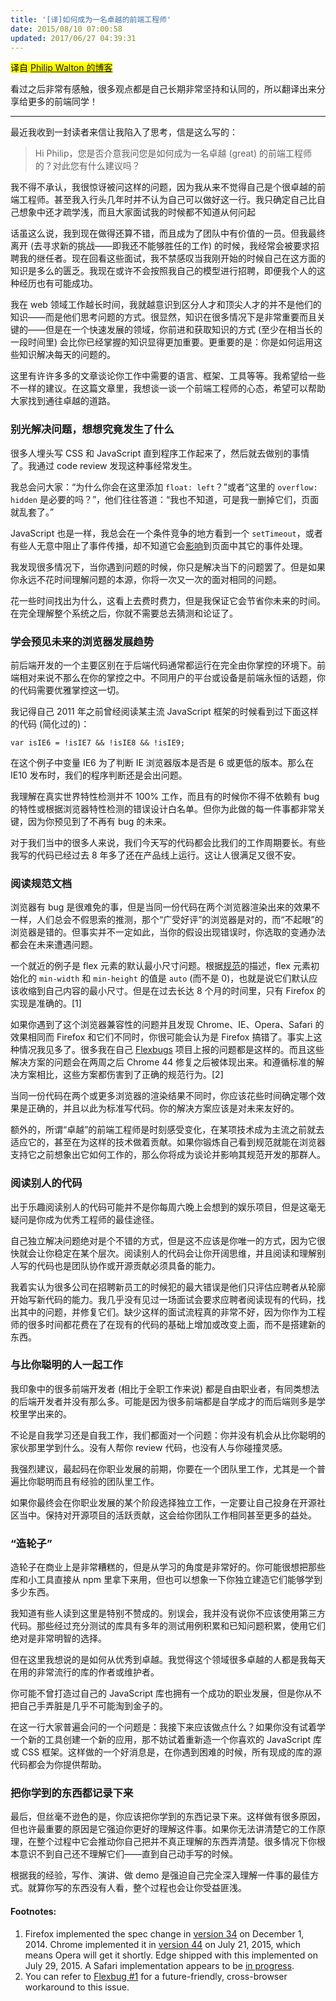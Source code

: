 ```yaml
---
title: '[译]如何成为一名卓越的前端工程师'
date: 2015/08/10 07:00:58
updated: 2017/06/27 04:39:31
---
```


<mark>译自 [Philip Walton 的博客](http://philipwalton.com/articles/how-to-become-a-great-front-end-engineer/)</mark>

看过之后非常有感触，很多观点都是自己长期非常坚持和认同的，所以翻译出来分享给更多的前端同学！

----

最近我收到一封读者来信让我陷入了思考，信是这么写的：

> Hi Philip，您是否介意我问您是如何成为一名卓越 (great) 的前端工程师的？对此您有什么建议吗？

我不得不承认，我很惊讶被问这样的问题，因为我从来不觉得自己是个很卓越的前端工程师。甚至我入行头几年时并不认为自己可以做好这一行。我只确定自己比自己想象中还才疏学浅，而且大家面试我的时候都不知道从何问起

话虽这么说，我到现在做得还算不错，而且成为了团队中有价值的一员。但我最终离开 (去寻求新的挑战——即我还不能够胜任的工作) 的时候，我经常会被要求招聘我的继任者。现在回看这些面试，我不禁感叹当我刚开始的时候自己在这方面的知识是多么的匮乏。我现在或许不会按照我自己的模型进行招聘，即便我个人的这种经历也有可能成功。

我在 web 领域工作越长时间，我就越意识到区分人才和顶尖人才的并不是他们的知识——而是他们思考问题的方式。很显然，知识在很多情况下是非常重要而且关键的——但是在一个快速发展的领域，你前进和获取知识的方式 (至少在相当长的一段时间里) 会比你已经掌握的知识显得更加重要。更重要的是：你是如何运用这些知识解决每天的问题的。

这里有许许多多的文章谈论你工作中需要的语言、框架、工具等等。我希望给一些不一样的建议。在这篇文章里，我想谈一谈一个前端工程师的心态，希望可以帮助大家找到通往卓越的道路。

<!--more-->

### 别光解决问题，想想究竟发生了什么

很多人埋头写 CSS 和 JavaScript 直到程序工作起来了，然后就去做别的事情了。我通过 code review 发现这种事经常发生。

我总会问大家：“为什么你会在这里添加 `float: left`？”或者“这里的 `overflow: hidden` 是必要的吗？”，他们往往答道：“我也不知道，可是我一删掉它们，页面就乱套了。”

JavaScript 也是一样，我总会在一个条件竞争的地方看到一个 `setTimeout`，或者有些人无意中阻止了事件传播，却不知道它会[影响](http://css-tricks.com/dangers-stopping-event-propagation/)到页面中其它的事件处理。

我发现很多情况下，当你遇到问题的时候，你只是解决当下的问题罢了。但是如果你永远不花时间理解问题的本源，你将一次又一次的面对相同的问题。

花一些时间找出为什么，这看上去费时费力，但是我保证它会节省你未来的时间。在完全理解整个系统之后，你就不需要总去猜测和论证了。

### 学会预见未来的浏览器发展趋势

前后端开发的一个主要区别在于后端代码通常都运行在完全由你掌控的环境下。前端相对来说不那么在你的掌控之中。不同用户的平台或设备是前端永恒的话题，你的代码需要优雅掌控这一切。

我记得自己 2011 年之前曾经阅读某主流 JavaScript 框架的时候看到过下面这样的代码 (简化过的)：

    var isIE6 = !isIE7 && !isIE8 && !isIE9;

在这个例子中变量 IE6 为了判断 IE 浏览器版本是否是 6 或更低的版本。那么在 IE10 发布时，我们的程序判断还是会出问题。

我理解在真实世界特性检测并不 100% 工作，而且有的时候你不得不依赖有 bug 的特性或根据浏览器特性检测的错误设计白名单。但你为此做的每一件事都非常关键，因为你预见到了不再有 bug 的未来。

对于我们当中的很多人来说，我们今天写的代码都会比我们的工作周期要长。有些我写的代码已经过去 8 年多了还在产品线上运行。这让人很满足又很不安。

### 阅读规范文档

浏览器有 bug 是很难免的事，但是当同一份代码在两个浏览器渲染出来的效果不一样，人们总会不假思索的推测，那个“广受好评”的浏览器是对的，而“不起眼”的浏览器是错的。但事实并不一定如此，当你的假设出现错误时，你选取的变通办法都会在未来遭遇问题。

一个就近的例子是 flex 元素的默认最小尺寸问题。根据[规范](https://www.w3.org/TR/css-flexbox/#min-size-auto)的描述，flex 元素初始化的 `min-width` 和 `min-height` 的值是 `auto` (而不是 0)，也就是说它们默认应该收缩到自己内容的最小尺寸。但是在过去长达 8 个月的时间里，只有 Firefox 的实现是准确的。[1]

如果你遇到了这个浏览器兼容性的问题并且发现 Chrome、IE、Opera、Safari 的效果相同而 Firefox 和它们不同时，你很可能会认为是 Firefox 搞错了。事实上这种情况我见多了。很多我在自己 [Flexbugs](https://github.com/philipwalton/flexbugs) 项目上报的问题都是这样的。而且这些解决方案的问题会在两周之后 Chrome 44 修复之后被体现出来。和遵循标准的解决方案相比，这些方案都伤害到了正确的规范行为。[2]

当同一份代码在两个或更多浏览器的渲染结果不同时，你应该花些时间确定哪个效果是正确的，并且以此为标准写代码。你的解决方案应该是对未来友好的。

额外的，所谓“卓越”的前端工程师是时刻感受变化，在某项技术成为主流之前就去适应它的，甚至在为这样的技术做着贡献。如果你锻炼自己看到规范就能在浏览器支持它之前想象出它如何工作的，那么你将成为谈论并影响其规范开发的那群人。

### 阅读别人的代码

出于乐趣阅读别人的代码可能并不是你每周六晚上会想到的娱乐项目，但是这毫无疑问是你成为优秀工程师的最佳途径。

自己独立解决问题绝对是个不错的方式，但是这不应该是你唯一的方式，因为它很快就会让你稳定在某个层次。阅读别人的代码会让你开阔思维，并且阅读和理解别人写的代码也是团队协作或开源贡献必须具备的能力。

我着实认为很多公司在招聘新员工的时候犯的最大错误是他们只评估应聘者从轮廓开始写新代码的能力。我几乎没有见过一场面试会要求应聘者阅读现有的代码，找出其中的问题，并修复它们。缺少这样的面试流程真的非常不好，因为你作为工程师的很多时间都花费在了在现有的代码的基础上增加或改变上面，而不是搭建新的东西。

### 与比你聪明的人一起工作

我印象中的很多前端开发者 (相比于全职工作来说) 都是自由职业者，有同类想法的后端开发者并没有那么多。可能是因为很多前端都是自学成才的而后端则多是学校里学出来的。

不论是自我学习还是自我工作，我们都面对一个问题：你并没有机会从比你聪明的家伙那里学到什么。没有人帮你 review 代码，也没有人与你碰撞灵感。

我强烈建议，最起码在你职业发展的前期，你要在一个团队里工作，尤其是一个普遍比你聪明而且有经验的团队里工作。

如果你最终会在你职业发展的某个阶段选择独立工作，一定要让自己投身在开源社区当中。保持对开源项目的活跃贡献，这会给你团队工作相同甚至更多的益处。

### “造轮子”

造轮子在商业上是非常糟糕的，但是从学习的角度是非常好的。你可能很想把那些库和小工具直接从 npm 里拿下来用，但也可以想象一下你独立建造它们能够学到多少东西。

我知道有些人读到这里是特别不赞成的。别误会，我并没有说你不应该使用第三方代码。那些经过充分测试的库具有多年的测试用例积累和已知问题积累，使用它们绝对是非常明智的选择。

但在这里我想说的是如何从优秀到卓越。我觉得这个领域很多卓越的人都是我每天在用的非常流行的库的作者或维护者。

你可能不曾打造过自己的 JavaScript 库也拥有一个成功的职业发展，但是你从不把自己手弄脏是几乎不可能淘到金子的。

在这一行大家普遍会问的一个问题是：我接下来应该做点什么？如果你没有试着学一个新的工具创建一个新的应用，那不妨试着重新造一个你喜欢的 JavaScript 库或 CSS 框架。这样做的一个好消息是，在你遇到困难的时候，所有现成的库的源代码都会为你提供帮助。

### 把你学到的东西都记录下来

最后，但丝毫不逊色的是，你应该把你学到的东西记录下来。这样做有很多原因，但也许最重要的原因是它强迫你更好的理解这件事。如果你无法讲清楚它的工作原理，在整个过程中它会推动你自己把并不真正理解的东西弄清楚。很多情况下你根本意识不到自己还不理解它们——直到自己动手写的时候。

根据我的经验，写作、演讲、做 demo 是强迫自己完全深入理解一件事的最佳方式。就算你写的东西没有人看，整个过程也会让你受益匪浅。

#### Footnotes:

1. Firefox implemented the spec change in [version 34](https://en.wikipedia.org/wiki/Firefox_release_history) on December 1, 2014. Chrome implemented it in [version 44](https://en.wikipedia.org/wiki/Google_Chrome_release_history) on July 21, 2015, which means Opera will get it shortly. Edge shipped with this implemented on July 29, 2015. A Safari implementation appears to be [in progress](https://bugs.webkit.org/show_bug.cgi?id=136754).
2. You can refer to [Flexbug #1](https://github.com/philipwalton/flexbugs#1-minimum-content-sizing-of-flex-items-not-honored) for a future-friendly, cross-browser workaround to this issue.
